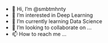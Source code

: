 - 👋 Hi, I’m @smbtmhnty
- 👀 I’m interested in Deep Learning
- 🌱 I’m currently learning Data Science
- 💞️ I’m looking to collaborate on ...
- 📫 How to reach me ...

<!---
smbtmhnty/smbtmhnty is a ✨ special ✨ repository because its `README.md` (this file) appears on your GitHub profile.
You can click the Preview link to take a look at your changes.
--->
